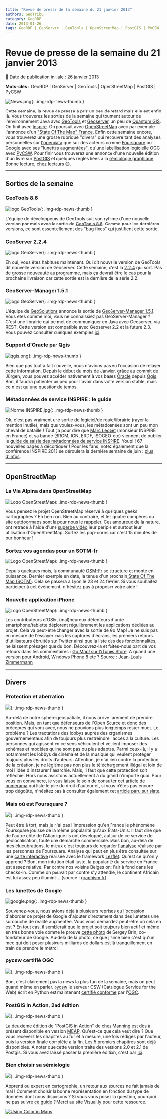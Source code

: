 ```yaml
---
title: "Revue de presse de la semaine du 21 janvier 2013"
authors: GeoTribu
category: GeoRDP
date: 2013-01-26
tags: GeoRDP | GeoServer | GeoTools | OpenStreetMap | PostGIS | PyCSW
---
```


# Revue de presse de la semaine du 21 janvier 2013

:calendar: Date de publication initiale : 26 janvier 2013

**Mots-clés :** GeoRDP | GeoServer | GeoTools | OpenStreetMap | PostGIS | PyCSW

![News.png](https://cdn.geotribu.fr/images/internal/icons-rdp-news/news.png){: .img-rdp-news-thumb }

Cette semaine, la revue de presse a pris un peu de retard mais elle est enfin là. Vous trouverez les sorties de la semaine qui tournent autour de l'environnement Java avec [GeoTools](#geotools) et [Geoserver](#geoserver), un peu de [Quantum GIS](#qgis). On finit avec [Inspire](#inspire). On poursuit avec [OpenStreetMap](#osm) avec par exemple l'annonce d'un ["State Of The Map" France](#sotmfr). Enfin cette semaine encore, vous trouverez une grosse rubrique "divers" qui recouvre tant des analyses personnelles sur [l'opendata](#opendata) que sur des acteurs comme [Foursquare](#foursquare) ou Google avec ses ["lunettes augmentées"](#lunettes), qu'une labellisation logicielle OGC avec [PyCSW](#pycsw). Pour finir vous trouverez une annonce d'une nouvelle édition d'un livre sur [PostGIS](#postgis) et quelques règles liées à la [sémiologie graphique](#semiologie). Bonne lecture, chez lecteurs :wink:.

----

## Sorties de la semaine

### GeoTools 8.6

![logo GeoTools](https://cdn.geotribu.fr/images/logos-icones/logiciels_librairies/geotools.png){: .img-rdp-news-thumb }

L'équipe de développeurs de GeoTools suit son rythme d'une nouvelle version par mois avec la sortie de [GeoTools 8.6](http://geotoolsnews.blogspot.com/2013/01/geotools-86-released.html). Comme pour les dernières versions, ce sont essentiellement des "bug fixes" qui justifient cette sortie.

### GeoServer 2.2.4

![logo GeoServer](https://cdn.geotribu.fr/img/logos-icones/logiciels_librairies/geoserver.png){: .img-rdp-news-thumb }

Eh oui, vous êtes habitués maintenant. Qui dit nouvelle version de GeoTools dit nouvelle version de Geoserver. Cette semaine, c'est la [2.2.4](http://blog.geoserver.org/2013/01/23/geoserver-2-2-4-released/) qui sort. Pas de grosse nouveauté au programme, mais ça devrait être le cas pour la prochaine livraison car cette sortie est la dernière de la série 2.2.

### GeoServer-Manager 1.5.1

![logo GeoServer](https://cdn.geotribu.fr/img/logos-icones/logiciels_librairies/geoserver.png){: .img-rdp-news-thumb }

L'équipe de [GeoSolutions](http://www.geo-solutions.it/) annonce la sortie de [GeoServer-Manager 1.5.1](http://geo-solutions.blogspot.com/2013/01/gs-manager-1.5.1.html). Vous etes comme moi, vous ne connaissiez pas GeoServer-Manager ? C'est une librairie qui permet de communiquer en Java avec Geoserver, via REST. Cette version est compatible avec Geoserver 2.2 et la future 2.3. Vous pouvez consulter quelques exemples [ici](https://github.com/geosolutions-it/geoserver-manager/wiki/Examples).

### Support d'Oracle par Qgis

![qgis.png](https://cdn.geotribu.fr/images/logos-icones/logiciels_librairies/qgis.png){: .img-rdp-news-thumb }

Bien que pas tout à fait nouvelle, nous n'avions pas eu l’occasion de relayer cette information. Depuis le début du mois de Janvier, grâce au [commit](https://github.com/qgis/Quantum-GIS/commit/2fc799b98c56d988f90b67c4bbfd2c0de23b6150) de Jürgen, vous pouvez accéder nativement à vos bases [Oracle](http://www.oracle.com/us/products/database/options/spatial/overview/index.html) depuis [Qgis](http://www.qgis.org/). Bon, il faudra patienter un peu pour l'avoir dans votre version stable, mais ce n'est qu'une question de temps.

### Métadonnées de service INSPIRE : le guide

![Norme INSPIRE.jpg](https://cdn.geotribu.fr/images/logos-icones/divers/inspire_super.png){: .img-rdp-news-thumb }

Ok, c'est pas vraiment une sortie de logiciel/de route/librairie (rayer la mention inutile), mais que voulez-vous, les métadonnées sont un peu mon cheval de bataille ! Tout ça pour dire que [Marc Léobet](http://georezo.net/blog/inspire/) (monsieur INSPIRE en France) et sa bande (BRGM, IGN, ERDF, ISOGEO, etc) viennent de publier le [guide de saisie des métadonnées de service INSPIRE](http://georezo.net/blog/inspire/2013/01/25/publication-du-guide-de-saisie-des-metadonnees-de-service-inspire/). Youpi ! 67 nouvelles pages à décortiquer ! Pour les fans, notez également que la conférence INSPIRE 2013 se déroulera la dernière semaine de juin : [plus d'infos](http://inspire.ign.fr/actualites/conference-inspire-2013).


----

## OpenStreetMap

### La Via Alpina dans OpenStreetMap

![Logo OpenStreetMap](https://cdn.geotribu.fr/images/logos-icones/OpenStreetMap/Openstreetmap.png){: .img-rdp-news-thumb }

Vous pensez le projet OpenStreetMap réservé à quelques geeks cartographes ? Eh ben non. Bien au contraire, et les quatre compères du site [outdoormaps](http://www.outdoormaps.org/) sont là pour nous le rappeler. Ces amoureux de la nature, ont retracé à l'aide d'une [superbe vidéo](http://www.youtube.com/watch?v=JfpbW9Q0W4U) leur périple et surtout leur utilisation d'OpenStreetMap. Sortez les pop-corns car c'est 15 minutes de pur bonheur !

### Sortez vos agendas pour un SOTM-fr

![Logo OpenStreetMap](https://cdn.geotribu.fr/images/logos-icones/OpenStreetMap/Openstreetmap.png){: .img-rdp-news-thumb }

Depuis quelques mois, la communauté [OSM-Fr](http://openstreetmap.fr/) se structure et monte en puissance. Dernier exemple en date, la tenue d'un prochain[ State Of The Map (SOTM)](http://openstreetmap.fr/sotmfr2013). Cela se passera à Lyon le 23 et 24 février. Si vous souhaitez participer à cet événement, n'hésitez pas à proposer votre aide !

### Nouvelle application iPhone

![Logo OpenStreetMap](https://cdn.geotribu.fr/images/logos-icones/OpenStreetMap/Openstreetmap.png){: .img-rdp-news-thumb }

Les contributeurs d'OSM, (mal)heureux détenteurs d'un/e smartphone/tablette déplorent régulièrement les applications dédiées au projet. Cela va peut-être changer avec la sortie de Go Map! Je ne suis pas en mesure de l'essayer mais les captures d'écrans, les premiers retours d'utilisateurs ébruités sur Twitter ainsi que la liste des des fonctionnalités, ne laissent présager que du bon. Découvrez-la et faites-nous part de vos retours dans les commentaires : [Go Map! sur l'iTunes Store](https://itunes.apple.com/fr/app/go-map!!/id592990211?mt=8). A quand une version pour Android, Windows Phone 8 etc ? Source : [Jean-Louis Zimmermann](https://twitter.com/JLZIMMERMANN/status/294856900099600384%20)

----

## Divers

### Protection et aberration

![](https://cdn.geotribu.fr/images/internal/icons-rdp-news/world.png){: .img-rdp-news-thumb }

Au-delà de notre sphère geospatiale, il nous arrive rarement de prendre position. Mais, en tant que défenseurs de l'Open Source et donc des préceptes qui vont avec, nous ne pouvions plus longtemps rester muet. Le problème ? Les tractations des lobbys auprès des organismes gouvernementaux afin de toujours plus restreindre l'accès à la culture. Les personnes qui agissent en ce sens véhiculent et veulent imposer des schémas et modèles qui ne sont pas ou plus adaptés. Parmi ceux-là, il y a notamment les lobbys du cinéma et de la musique qui veulent protéger toujours plus les droits d'auteurs. Attention, je n'ai rien contre la protection de la création, je ne légitime pas non plus le téléchargement illégal et loin de moi l'idée d'instaurer l'anarchie. Mais, il faut que cette protection soit réfléchie. Hors nous assistons actuellement à du grand n'importe quoi. Pour vous en convaincre, je vous laisse le soin de consulter cet [article de numerama](http://www.numerama.com/magazine/24636-le-pire-du-droit-d-auteur-en-2012-worst-of-copyrightmadness.html) qui liste le pire du droit d'auteur et, si vous n’êtes pas encore trop dégoûté, n'hésitez pas à consulter également cet [article paru sur slate](http://www.slate.fr/lien/67399/martin-luther-king-i-have-a-dream-piratage-copyright).

### Mais où est Foursquare ?

![](https://cdn.geotribu.fr/images/internal/icons-rdp-news/world.png){: .img-rdp-news-thumb }

Peut être à tort, mais je n'ai pas l'impression qu'en France le phénomène Foursquare jouisse de la même popularité qu'aux États-Unis. Il faut dire que de l'autre côté de l'Atlantique ils ont développé, autour de ce service de géolocalisation, toute une démarche commerciale. Mais bon, au-delà de mes élucubrations, le mieux c'est toujours de regarder [l'analyse](http://blog.foursquare.com/2013/01/17/what-the-last-500000000-check-ins-look-like-and-what-they-show-about-the-future-of-foursquare/) réalisée par les personnes de Foursquare. Analyse qui peut en plus être consultée sur une [carte interactive](https://foursquare.com/infographics/500million) réalisée avec le framework [Leaflet](http://leafletjs.com/). Qu'est ce qu'on y apprend ? Bon, mon intuition était juste, la popularité du service en France est assez relative. Par contre nos voisins Belges ont l'air à fond dans les checks-in. Comme on pouvait par contre s'y attendre, le continent Africain est lui assez peu illuminé... (source : [graphism.fr](http://graphism.fr/le-jour-foursquare-dvoile-ses-dessous-dau-dessus))

### Les lunettes de Google

![google.png](https://cdn.geotribu.fr/images/logos-icones/entreprises_association/google/google.webp){: .img-rdp-news-thumb }

Souvenez-vous, nous avions déjà à plusieurs reprises [eu l'occasion](http://geotribu.net/node/506#news31) d'aborder ce projet de Google d'ajouter directement dans des lunettes une surcouche de réalité augmentée. Vous vous demandez peut-être où cela en est ? En tout cas, il semblerait que le projet soit toujours bien actif et même en très bonne voie comme le prouve [cette photo](http://www.telegraph.co.uk/technology/google/9816117/Sergey-Brin-wears-Google-Glass-on-New-York-subway.html) de Sergey Brin, co-fondateur de Google. Au-delà de la photo, ce que j'aime bien c'est qu'un mec qui doit peser plusieurs milliards de dollars est là tranquillement en train de prendre le métro !

### pycsw certifié OGC

![](https://cdn.geotribu.fr/images/logos-icones/entreprises_association/ogc.png){: .img-rdp-news-thumb }

Bon, c'est clairement pas la news la plus fun de la semaine, mais on peut quand même en parler. [pycsw](http://pycsw.org/) le serveur CSW (Catalogue Service for the Web) écrit en Python est maintenant [certifié conforme](http://www.osgeo.org/node/1334) par l'[OGC](http://www.opengeospatial.org/).

### PostGIS in Action, 2nd édition

![](https://cdn.geotribu.fr/images/logos-icones/logiciels_librairies/postgis.png){: .img-rdp-news-thumb }

La [deuxième édition](http://www.manning.com/obe2/) de "PostGIS in Action" de chez Manning est dès à présent disponible en version [MEAP](http://www.manning.com/about/meap.html). Qu'est-ce que cela veut dire ? Que vous receverz les chapitres au fur et à mesure, une fois rédigés par l'auteur, puis la version finale complète à la fin. Les 5 premiers chapitres sont déjà disponibles. A noter que cette version traite des versions 2.0 et 2.1 de Postgis. Si vous avez laissé passer la première édition, c'est par [ici](http://www.manning.com/obe/).

### Bien choisir sa sémiologie

![](https://cdn.geotribu.fr/images/internal/icons-rdp-news/world.png){: .img-rdp-news-thumb }

Apprenti ou expert en cartographie, un retour aux sources ne fait jamais de mal ! Comment choisir la bonne représentation en fonction du type de données dont nous disposons ? Si vous vous posez la question, pourquoi ne pas suivre [ce guide](http://visual.ly/using-color-maps) ? Merci au site Visual.ly pour cette ressource.

[![Using Color in Maps](https://cdn.geotribu.fr/images/articles-blog-rdp/capture-ecran/visually_using_colors_maps.jpg)](http://visual.ly/using-color-maps)
